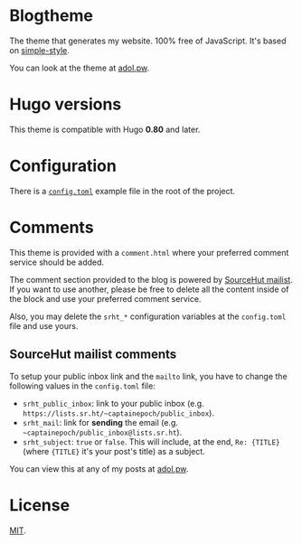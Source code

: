 # Blogtheme
The theme that generates my website. 100% free of JavaScript. It's based on
[simple-style][simple-style].

You can look at the theme at [adol.pw][blog].

# Hugo versions
This theme is compatible with Hugo **0.80** and later.

# Configuration
There is a [`config.toml`][config] example file in the root of the project.

# Comments
This theme is provided with a `comment.html` where your preferred comment
service should be added.

The comment section provided to the blog is powered by [SourceHut
mailist][srht_lists]. If you want to use another, please be free to delete all
the content inside of the block and use your preferred comment service.

Also, you may delete the `srht_*` configuration variables at the `config.toml`
file and use yours.

## SourceHut mailist comments
To setup your public inbox link and the `mailto` link, you have to change the
following values in the `config.toml` file:

  - `srht_public_inbox`: link to your public inbox (e.g.
    `https://lists.sr.ht/~captainepoch/public_inbox`).
  - `srht_mail`: link for **sending** the email (e.g.
    `~captainepoch/public_inbox@lists.sr.ht`).
  - `srht_subject`: `true` or `false`. This will include, at the end, `Re:
    {TITLE}` (where `{TITLE}` it's your post's title) as a subject.

You can view this at any of my posts at [adol.pw][blog].

# License
[MIT][license].


  [blog]: https://adol.pw
  [config]: ./config.toml
  [license]: ./COPYING
  [simple-style]: https://git.sr.ht/~captainepoch/simple-style
  [srht_lists]: https://lists.sr.ht/
